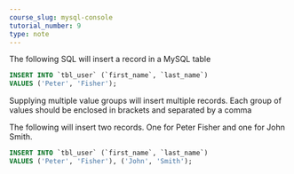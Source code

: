 ```yaml
---
course_slug: mysql-console
tutorial_number: 9
type: note
---
```


The following SQL will insert a record in a MySQL table

```sql
INSERT INTO `tbl_user` (`first_name`, `last_name`)
VALUES ('Peter', 'Fisher');
```

Supplying multiple value groups will insert multiple records. Each group of values should be enclosed in brackets and separated by a comma

The following will insert two records.  One for Peter Fisher and one for John Smith. 
```sql
INSERT INTO `tbl_user` (`first_name`, `last_name`)
VALUES ('Peter', 'Fisher'), ('John', 'Smith');
```
